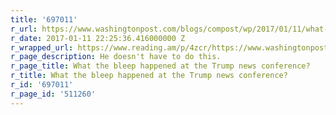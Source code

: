 ```yaml
---
title: '697011'
r_url: https://www.washingtonpost.com/blogs/compost/wp/2017/01/11/what-the-bleep-happened-at-the-trump-news-conference/
r_date: 2017-01-11 22:25:36.416000000 Z
r_wrapped_url: https://www.reading.am/p/4zcr/https://www.washingtonpost.com/blogs/compost/wp/2017/01/11/what-the-bleep-happened-at-the-trump-news-conference/
r_page_description: He doesn't have to do this.
r_page_title: What the bleep happened at the Trump news conference?
r_title: What the bleep happened at the Trump news conference?
r_id: '697011'
r_page_id: '511260'
---
```



